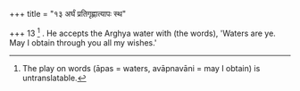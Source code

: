 +++
title = "१३ अर्घं प्रतिगृह्णात्यापः स्थ"

+++
13 [^8] . He accepts the Arghya water with (the words), 'Waters are ye. May I obtain through you all my wishes.'


[^8]:  The play on words (āpas = waters, avāpnavāni = may I obtain) is untranslatable.


